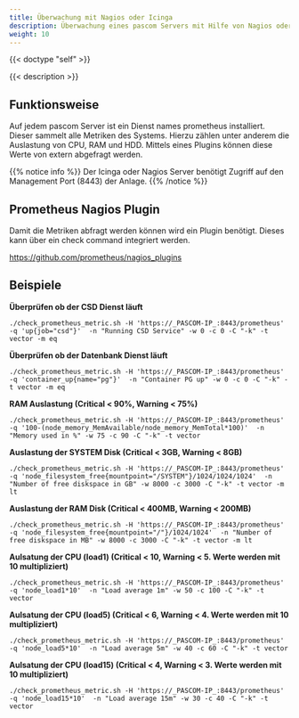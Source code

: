 ```yaml
---
title: Überwachung mit Nagios oder Icinga
description: Überwachung eines pascom Servers mit Hilfe von Nagios oder Icinga
weight: 10
---
```


{{< doctype "self" >}}

{{< description >}}

## Funktionsweise
Auf jedem pascom Server ist ein Dienst names prometheus installiert. Dieser sammelt alle Metriken des Systems. Hierzu zählen unter anderem die Auslastung von CPU, RAM und HDD. Mittels eines Plugins können diese Werte von extern abgefragt werden.

{{% notice info %}}
Der Icinga oder Nagios Server benötigt Zugriff auf den Management Port (8443) der Anlage.
{{% /notice %}}

## Prometheus Nagios Plugin
Damit die Metriken abfragt werden können wird ein Plugin benötigt. Dieses kann über ein check command integriert werden.

https://github.com/prometheus/nagios_plugins

## Beispiele

**Überprüfen ob der CSD Dienst läuft**

    ./check_prometheus_metric.sh -H 'https://_PASCOM-IP_:8443/prometheus' -q 'up{job="csd"}'  -n "Running CSD Service" -w 0 -c 0 -C "-k" -t vector -m eq

**Überprüfen ob der Datenbank Dienst läuft**

    ./check_prometheus_metric.sh -H 'https://_PASCOM-IP_:8443/prometheus' -q 'container_up{name="pg"}'  -n "Container PG up" -w 0 -c 0 -C "-k" -t vector -m eq

**RAM Auslastung (Critical < 90%, Warning < 75%)**

    ./check_prometheus_metric.sh -H 'https://_PASCOM-IP_:8443/prometheus' -q '100-(node_memory_MemAvailable/node_memory_MemTotal*100)'  -n "Memory used in %" -w 75 -c 90 -C "-k" -t vector

**Auslastung der SYSTEM Disk (Critical < 3GB, Warning < 8GB)**

    ./check_prometheus_metric.sh -H 'https://_PASCOM-IP_:8443/prometheus' -q 'node_filesystem_free{mountpoint="/SYSTEM"}/1024/1024/1024'  -n "Number of free diskspace in GB" -w 8000 -c 3000 -C "-k" -t vector -m lt

**Auslastung der RAM Disk (Critical < 400MB, Warning < 200MB)**

    ./check_prometheus_metric.sh -H 'https://_PASCOM-IP_:8443/prometheus' -q 'node_filesystem_free{mountpoint="/"}/1024/1024'  -n "Number of free diskspace in MB" -w 8000 -c 3000 -C "-k" -t vector -m lt

**Aulsatung der CPU (load1)  (Critical < 10, Warning < 5. Werte werden mit 10 multipliziert)**

    ./check_prometheus_metric.sh -H 'https://_PASCOM-IP_:8443/prometheus' -q 'node_load1*10'  -n "Load average 1m" -w 50 -c 100 -C "-k" -t vector

**Aulsatung der CPU (load5) (Critical < 6, Warning < 4. Werte werden mit 10 multipliziert)**

    ./check_prometheus_metric.sh -H 'https://_PASCOM-IP_:8443/prometheus' -q 'node_load5*10'  -n "Load average 5m" -w 40 -c 60 -C "-k" -t vector

**Aulsatung der CPU (load15) (Critical < 4, Warning < 3. Werte werden mit 10 multipliziert)**

    ./check_prometheus_metric.sh -H 'https://_PASCOM-IP_:8443/prometheus' -q 'node_load15*10'  -n "Load average 15m" -w 30 -c 40 -C "-k" -t vector
